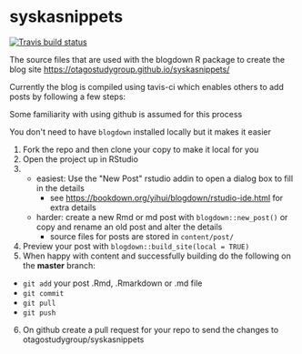 # syskasnippets

<!-- badges: start -->
[![Travis build status](https://travis-ci.org/murraycadzow/syskasnippets.svg?branch=master)](https://travis-ci.org/murraycadzow/syskasnippets)
<!-- badges: end -->

The source files that are used with the blogdown R package to create the blog site https://otagostudygroup.github.io/syskasnippets/

Currently the blog is compiled using tavis-ci which enables others to add posts by following a few steps:

Some familiarity with using github is assumed for this process

You don't need to have `blogdown` installed locally but it makes it easier


1. Fork the repo and then clone your copy to make it local for you
2. Open the project up in RStudio
3. - easiest: Use the "New Post" rstudio addin to open a dialog box to fill in the details
      - see https://bookdown.org/yihui/blogdown/rstudio-ide.html for extra details 
   - harder: create a new Rmd or md post with `blogdown::new_post()` or copy and rename an old post and alter the details
      - source files for posts are stored in `content/post/`
4. Preview your post with `blogdown::build_site(local = TRUE)`
5. When happy with content and successfully building do the following on the **master** branch:
  - `git add` your post .Rmd, .Rmarkdown or .md file
  - `git commit`
  - `git pull` 
  - `git push`
6. On github create a pull request for your repo to send the changes to otagostudygroup/syskasnippets
